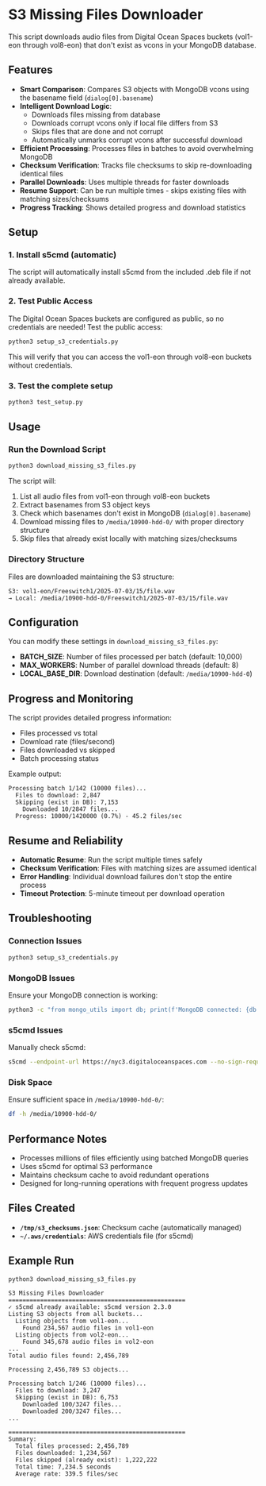 # S3 Missing Files Downloader

This script downloads audio files from Digital Ocean Spaces buckets (vol1-eon through vol8-eon) that don't exist as vcons in your MongoDB database.

## Features

- **Smart Comparison**: Compares S3 objects with MongoDB vcons using the basename field (`dialog[0].basename`)
- **Intelligent Download Logic**: 
  - Downloads files missing from database
  - Downloads corrupt vcons only if local file differs from S3
  - Skips files that are done and not corrupt
  - Automatically unmarks corrupt vcons after successful download
- **Efficient Processing**: Processes files in batches to avoid overwhelming MongoDB
- **Checksum Verification**: Tracks file checksums to skip re-downloading identical files
- **Parallel Downloads**: Uses multiple threads for faster downloads
- **Resume Support**: Can be run multiple times - skips existing files with matching sizes/checksums
- **Progress Tracking**: Shows detailed progress and download statistics

## Setup

### 1. Install s5cmd (automatic)
The script will automatically install s5cmd from the included .deb file if not already available.

### 2. Test Public Access
The Digital Ocean Spaces buckets are configured as public, so no credentials are needed! 
Test the public access:

```bash
python3 setup_s3_credentials.py
```

This will verify that you can access the vol1-eon through vol8-eon buckets without credentials.

### 3. Test the complete setup
```bash
python3 test_setup.py
```

## Usage

### Run the Download Script
```bash
python3 download_missing_s3_files.py
```

The script will:
1. List all audio files from vol1-eon through vol8-eon buckets
2. Extract basenames from S3 object keys
3. Check which basenames don't exist in MongoDB (`dialog[0].basename`)
4. Download missing files to `/media/10900-hdd-0/` with proper directory structure
5. Skip files that already exist locally with matching sizes/checksums

### Directory Structure
Files are downloaded maintaining the S3 structure:
```
S3: vol1-eon/Freeswitch1/2025-07-03/15/file.wav
→ Local: /media/10900-hdd-0/Freeswitch1/2025-07-03/15/file.wav
```

## Configuration

You can modify these settings in `download_missing_s3_files.py`:

- **BATCH_SIZE**: Number of files processed per batch (default: 10,000)
- **MAX_WORKERS**: Number of parallel download threads (default: 8)
- **LOCAL_BASE_DIR**: Download destination (default: `/media/10900-hdd-0`)

## Progress and Monitoring

The script provides detailed progress information:
- Files processed vs total
- Download rate (files/second)
- Files downloaded vs skipped
- Batch processing status

Example output:
```
Processing batch 1/142 (10000 files)...
  Files to download: 2,847
  Skipping (exist in DB): 7,153
    Downloaded 10/2847 files...
  Progress: 10000/1420000 (0.7%) - 45.2 files/sec
```

## Resume and Reliability

- **Automatic Resume**: Run the script multiple times safely
- **Checksum Verification**: Files with matching sizes are assumed identical
- **Error Handling**: Individual download failures don't stop the entire process
- **Timeout Protection**: 5-minute timeout per download operation

## Troubleshooting

### Connection Issues
```bash
python3 setup_s3_credentials.py
```

### MongoDB Issues
Ensure your MongoDB connection is working:
```bash
python3 -c "from mongo_utils import db; print(f'MongoDB connected: {db.count_documents({})} vcons')"
```

### s5cmd Issues
Manually check s5cmd:
```bash
s5cmd --endpoint-url https://nyc3.digitaloceanspaces.com --no-sign-request ls
```

### Disk Space
Ensure sufficient space in `/media/10900-hdd-0/`:
```bash
df -h /media/10900-hdd-0/
```

## Performance Notes

- Processes millions of files efficiently using batched MongoDB queries
- Uses s5cmd for optimal S3 performance
- Maintains checksum cache to avoid redundant operations
- Designed for long-running operations with frequent progress updates

## Files Created

- **`/tmp/s3_checksums.json`**: Checksum cache (automatically managed)
- **`~/.aws/credentials`**: AWS credentials file (for s5cmd)

## Example Run

```bash
python3 download_missing_s3_files.py
```

```
S3 Missing Files Downloader
==================================================
✓ s5cmd already available: s5cmd version 2.3.0
Listing S3 objects from all buckets...
  Listing objects from vol1-eon...
    Found 234,567 audio files in vol1-eon
  Listing objects from vol2-eon...
    Found 345,678 audio files in vol2-eon
...
Total audio files found: 2,456,789

Processing 2,456,789 S3 objects...

Processing batch 1/246 (10000 files)...
  Files to download: 3,247
  Skipping (exist in DB): 6,753
    Downloaded 100/3247 files...
    Downloaded 200/3247 files...
...

==================================================
Summary:
  Total files processed: 2,456,789
  Files downloaded: 1,234,567
  Files skipped (already exist): 1,222,222
  Total time: 7,234.5 seconds
  Average rate: 339.5 files/sec
``` 